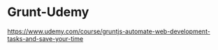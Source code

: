 # Grunt-Udemy
https://www.udemy.com/course/gruntjs-automate-web-development-tasks-and-save-your-time
